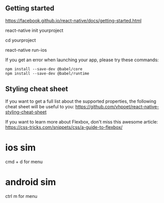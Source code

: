 ## Getting started

https://facebook.github.io/react-native/docs/getting-started.html

react-native init yourproject

cd yourproject

react-native run-ios

If you get an error when launching your app, please try these commands:

    npm install --save-dev @babel/core
    npm install --save-dev @babel/runtime

## Styling cheat sheet

If you want to get a full list about the supported properties, the following cheat sheet will be useful to you: https://github.com/vhpoet/react-native-styling-cheat-sheet

If you want to learn more about Flexbox, don't miss this awesome article: https://css-tricks.com/snippets/css/a-guide-to-flexbox/

# ios sim
cmd + d for menu

# android sim 
ctrl m for menu